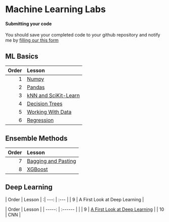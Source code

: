 # Machine Learning Labs

#### Submitting your code

You should save your completed code to your github repository and notify me by [filling our this form](https://forms.gle/U5HYHJdKaR5vDtSM9)

##

## ML Basics

| Order | Lesson                                         |
| ----: | :--------------------------------------------- |
|     1 | [Numpy](numpy.ipynb)                           |
|     2 | [Pandas](pandas.ipynb)                         |
|     3 | [kNN and SciKit-Learn](intro_to_sklearn.ipynb) |
|     4 | [Decision Trees](decision_trees.ipynb)         |
|     5 | [Working With Data](WorkingWithData.ipynb)     |
|     6 | [Regression](regression.ipynb)                 |



## Ensemble Methods

| Order | Lesson                                          |
| ----: | :---------------------------------------------- |
|     7 | [Bagging and Pasting](bagging_n_pasting.ipynb) |
|     8 | [XGBoost](xgboostLab.ipynb)                     |

## Deep Learning

| Order | Lesson |
:| ---: | :--- |
| 9 | A First Look at Deep Learning  |

| Order | Lesson |
| -----: | :------ |                                              |
| 9    | [A First Look at Deep Learning](A_first_look_at_deep_learning.ipynb) |
| 10 | CNN |

